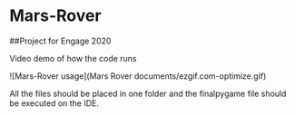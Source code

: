 # Mars-Rover

##Project for Engage 2020 

Video demo of how the code runs

![Mars-Rover usage](Mars Rover documents/ezgif.com-optimize.gif)

All the files should be placed in one folder and the finalpygame file should be executed on the IDE.
